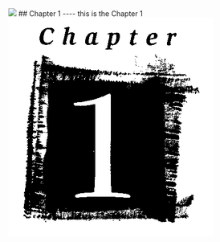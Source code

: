 <img src="https://readthedocs.org/projects/samuroi/badge/?version=latest"> 
## Chapter 1
----
this is the Chapter 1
 
 <img src="https://github.com/QianRuan/md2pdf/blob/master/img/chapter1.gif">

<div style="page-break-after: always;"></div>
